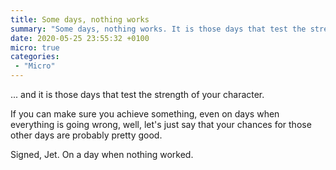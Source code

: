 ```yaml
---
title: Some days, nothing works
summary: "Some days, nothing works. It is those days that test the strength of your character."
date: 2020-05-25 23:55:32 +0100
micro: true
categories:
 - "Micro"
---
```

... and it is those days that test the strength of your character.

If you can make sure you achieve something, even on days when everything is going wrong, well, let's just say that your chances for those other days are probably pretty good.

Signed, Jet. On a day when nothing worked.

